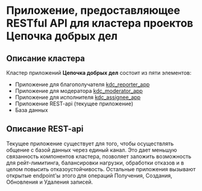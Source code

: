 # Приложение, предоставляющее RESTful API для кластера проектов **Цепочка добрых дел**

## Описание кластера
Кластер приложений **Цепочка добрых дел** состоит из пяти элементов:
- Приложение для благополучателя [kdc_reporter_app](https://github.com/Rinchiny/kdc_reporter_app)
- Приложение для модератора [kdc_moderator_app](https://github.com/Rinchiny/kdc_moderator_app)
- Приложение для исполнителя [kdc_assignee_app](https://github.com/Rinchiny/kdc_assignee_app) 
- Приложение REST-api (текущее приложение)
- База данных

## Описание REST-api
Текущее приложение существует для того, чтобы осуществлять общение с базой данных через единый канал. 
Это дает меньшую связанность компонентов кластера, позволяет заложить возможность
для рейт-лимитинга, балансировки нагрузки, обработки отказов и в целом повысить отказоустойчивость.
Остальные приложения вызывают открытые endpoint'ы этого для операций Получения, Создания, Обновления и Удаления записей.
